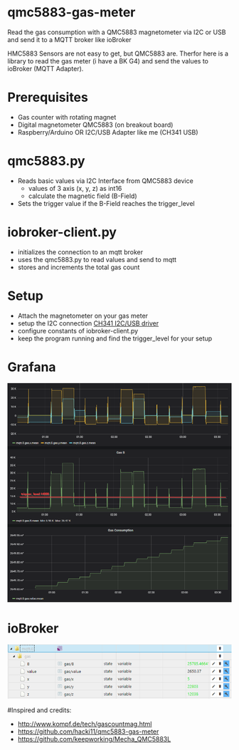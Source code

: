 # qmc5883-gas-meter
Read the gas consumption with a QMC5883 magnetometer via I2C or USB and send it to a MQTT broker like ioBroker

HMC5883 Sensors are not easy to get, but QMC5883 are. Therfor here is a library to read the gas meter (i have a BK G4) and send the values to ioBroker (MQTT Adapter).

# Prerequisites
- Gas counter with rotating magnet
- Digital magnetometer QMC5883 (on breakout board)
- Raspberry/Arduino OR I2C/USB Adapter like me (CH341 USB)

# qmc5883.py
- Reads basic values via I2C Interface from QMC5883 device
  - values of 3 axis (x, y, z) as int16
  - calculate the magnetic field (B-Field) 
- Sets the trigger value if the B-Field reaches the trigger_level

# iobroker-client.py
- initializes the connection to an mqtt broker
- uses the qmc5883.py to read values and send to mqtt
- stores and increments the total gas count

# Setup
- Attach the magnetometer on your gas meter
- setup the I2C connection [CH341 I2C/USB driver](https://github.com/gschorcht/i2c-ch341-usb)
- configure constants of iobroker-client.py
- keep the program running and find the trigger_level for your setup

# Grafana
![grafana](docs/grafana.png)

# ioBroker
![iobroker](docs/iobroker.png)



#Inspired and credits:

- http://www.kompf.de/tech/gascountmag.html
- https://github.com/hacki11/qmc5883-gas-meter
- https://github.com/keepworking/Mecha_QMC5883L

